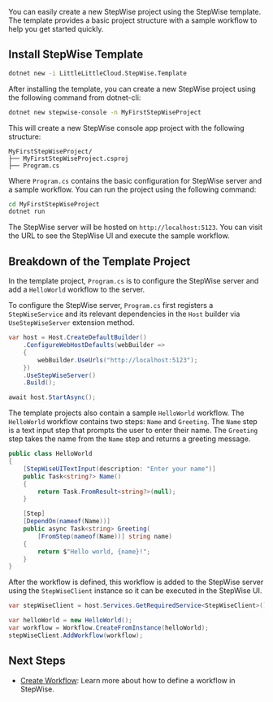 You can easily create a new StepWise project using the StepWise template. The template provides a basic project structure with a sample workflow to help you get started quickly.

## Install StepWise Template
```bash
dotnet new -i LittleLittleCloud.StepWise.Template
```

After installing the template, you can create a new StepWise project using the following command from dotnet-cli:

```bash
dotnet new stepwise-console -n MyFirstStepWiseProject
```

This will create a new StepWise console app project with the following structure:

```
MyFirstStepWiseProject/
├── MyFirstStepWiseProject.csproj
├── Program.cs
```

Where `Program.cs` contains the basic configuration for StepWise server and a sample workflow. You can run the project using the following command:

```bash
cd MyFirstStepWiseProject
dotnet run
```

The StepWise server will be hosted on `http://localhost:5123`. You can visit the URL to see the StepWise UI and execute the sample workflow.

## Breakdown of the Template Project

In the template project, `Program.cs` is to configure the StepWise server and add a `HelloWorld` workflow to the server.

To configure the StepWise server, `Program.cs` first registers a `StepWiseService` and its relevant dependencies in the `Host` builder via `UseStepWiseServer` extension method.

```csharp
var host = Host.CreateDefaultBuilder()
    .ConfigureWebHostDefaults(webBuilder =>
    {
        webBuilder.UseUrls("http://localhost:5123");
    })
    .UseStepWiseServer()
    .Build();

await host.StartAsync();
```

The template projects also contain a sample `HelloWorld` workflow. The `HelloWorld` workflow contains two steps: `Name` and `Greeting`. The `Name` step is a text input step that prompts the user to enter their name. The `Greeting` step takes the name from the `Name` step and returns a greeting message.

```csharp
public class HelloWorld
{
    [StepWiseUITextInput(description: "Enter your name")]
    public Task<string?> Name()
    {
        return Task.FromResult<string?>(null);
    }

    [Step]
    [DependOn(nameof(Name))]
    public async Task<string> Greeting(
        [FromStep(nameof(Name))] string name)
    {
        return $"Hello world, {name}!";
    }
}
```

After the workflow is defined, this workflow is added to the StepWise server using the `StepWiseClient` instance so it can be executed in the StepWise UI.

```csharp
var stepWiseClient = host.Services.GetRequiredService<StepWiseClient>();

var helloWorld = new HelloWorld();
var workflow = Workflow.CreateFromInstance(helloWorld);
stepWiseClient.AddWorkflow(workflow);
```

## Next Steps
- [Create Workflow](./define-workflow.md): Learn more about how to define a workflow in StepWise.